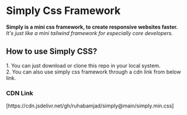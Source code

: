 # Simply Css Framework
<b>Simply is a mini css framework, to create responsive websites faster.</b>  
<i>It's just like a mini tailwind framework for especially core developers.</i>  

<h2>How to use Simply CSS?</h2>
1. You can just download or clone this repo in your local system.<br>
2. You can also use simply css framework through a cdn link from below link.

<h3>CDN Link</h3>  
[https://cdn.jsdelivr.net/gh/ruhabamjad/simply@main/simply.min.css]
